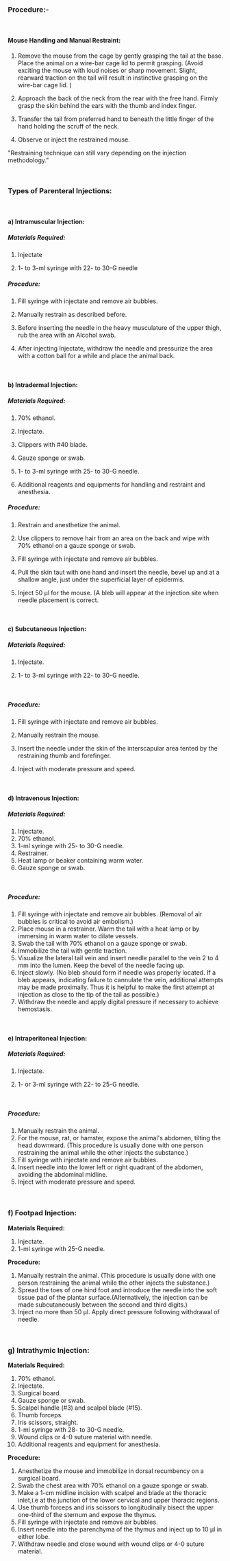 ### Procedure:-

&nbsp;


#### Mouse Handling and Manual Restraint:
 


1. Remove the mouse from the cage by gently grasping the tail at the base. Place the animal on a wire-bar cage lid to permit grasping. (Avoid exciting the mouse with loud noises or sharp movement. Slight, rearward traction on the tail will result in instinctive grasping on the wire-bar cage lid. )

2. Approach the back of the neck from the rear with the free hand. Firmly grasp the skin behind the ears with the thumb and index finger.

3. Transfer the tail from preferred hand to beneath the little finger of the hand holding the scruff of the neck.

4. Observe or inject the restrained mouse.
 

"Restraining technique can still vary depending on the injection methodology."


&nbsp;

 

### Types of Parenteral Injections:

&nbsp;

 
#### a) Intramuscular Injection:
 



##### Materials Required:
 

1. Injectate

2. 1- to 3-ml syringe with 22- to 30-G needle
 

##### Procedure:
 

1. Fill syringe with injectate and remove air bubbles.

2. Manually restrain as described before.

3. Before inserting the needle in the heavy musculature of the upper thigh, rub the area with an Alcohol swab.

4. After injecting Injectate, withdraw the needle and pressurize the area with a cotton ball for a while and place the animal back.
 

&nbsp;


#### b) Intradermal Injection:
 

##### Materials Required: 

1. 70% ethanol.

2. Injectate.

3. Clippers with #40 blade.

4. Gauze sponge or swab.

5. 1- to 3-ml syringe with 25- to 30-G needle.

6. Additional reagents and equipments for handling and restraint and anesthesia.
 

##### Procedure:
 

1. Restrain and anesthetize the animal.

2. Use clippers to remove hair from an area on the back and wipe with 70% ethanol on a gauze sponge or swab.

3. Fill syringe with injectate and remove air bubbles.

4. Pull the skin taut with one hand and insert the needle, bevel up and at a shallow angle, just under the superficial layer of epidermis.

5. Inject 50 μl for the mouse. (A bleb will appear at the injection site when needle placement is correct.
 

&nbsp;


#### c) Subcutaneous Injection:
 


##### Materials Required:
 

1. Injectate.

2. 1- to 3-ml syringe with 22- to 30-G needle.
 

&nbsp;

##### Procedure:
 

1. Fill syringe with injectate and remove air bubbles.

2. Manually restrain the mouse.

3. Insert the needle under the skin of the interscapular area tented by the restraining thumb and forefinger.

4. Inject with moderate pressure and speed.
 

&nbsp;


#### d) Intravenous Injection:


##### Materials Required:
 

1. Injectate.
2. 70% ethanol.
3. 1-ml syringe with 25- to 30-G needle.
4. Restrainer.
5. Heat lamp or beaker containing warm water.
6. Gauze sponge or swab.
 
&nbsp;

##### Procedure:
 

1. Fill syringe with injectate and remove air bubbles. (Removal of air bubbles is critical to avoid air embolism.)
2. Place mouse in a restrainer. Warm the tail with a heat lamp or by immersing in warm water to dilate vessels.
3. Swab the tail with 70% ethanol on a gauze sponge or swab.
4. Immobilize the tail with gentle traction.
5. Visualize the lateral tail vein and insert needle parallel to the vein 2 to 4 mm into the lumen. Keep the bevel of the needle facing up.
6. Inject slowly. (No bleb should form if needle was properly located. If a bleb appears, indicating failure to cannulate the vein, additional attempts may be made proximally. Thus it is helpful to make the first attempt at injection as close to the tip of the tail as possible.)
7. Withdraw the needle and apply digital pressure if necessary to achieve hemostasis.
 

&nbsp;


#### e) Intraperitoneal Injection:


 

##### Materials Required:
 

1. Injectate.

2. 1- or 3-ml syringe with 22- to 25-G needle.
 
&nbsp;

##### Procedure:
 

1. Manually restrain the animal.
2. For the mouse, rat, or hamster, expose the animal's abdomen, tilting the head downward. (This procedure is usually done with one person restraining the animal while the other injects the substance.)
3. Fill syringe with injectate and remove air bubbles.
4. Insert needle into the lower left or right quadrant of the abdomen, avoiding the abdominal midline.
5. Inject with moderate pressure and speed.
 

&nbsp;


### f) Footpad Injection:

 

**Materials Required:**
 

1. Injectate.
2. 1-ml syringe with 25-G needle.
 

**Procedure:**
 

1. Manually restrain the animal. (This procedure is usually done with one person restraining the animal while the other injects the substance.)
2. Spread the toes of one hind foot and introduce the needle into the soft tissue pad of the plantar surface.(Alternatively, the injection can be made subcutaneously between the second and third digits.)
3. Inject no more than 50 μl. Apply direct pressure following withdrawal of needle.
 

&nbsp;


### g) Intrathymic Injection:
 



**Materials Required:**
 

1. 70% ethanol.
2. Injectate.
3. Surgical board.
4. Gauze sponge or swab.
5. Scalpel handle (#3) and scalpel blade (#15).
6. Thumb forceps.
7. Iris scissors, straight.
8. 1-ml syringe with 28- to 30-G needle.
8. Wound clips or 4-0 suture material with needle.
9. Additional reagents and equipment for anesthesia.
 

**Procedure:**
 

1. Anesthetize the mouse and immobilize in dorsal recumbency on a surgical board.
2. Swab the chest area with 70% ethanol on a gauze sponge or swab.
3. Make a 1-cm midline incision with scalpel and blade at the thoracic inlet,i.e at the junction of the lower cervical and upper thoracic regions.
4. Use thumb forceps and iris scissors to longitudinally bisect the upper one-third of the sternum and expose the thymus.
5. Fill syringe with injectate and remove air bubbles.
6. Insert needle into the parenchyma of the thymus and inject up to 10 μl in either lobe.
7. Withdraw needle and close wound with wound clips or 4-0 suture material.
